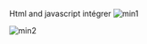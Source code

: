 Html and javascript intégrer 
![min1](https://github.com/yosra198/htmlExample/assets/139350380/a20c925a-32fe-4013-8204-bb7613806bb0)

![min2](https://github.com/yosra198/htmlExample/assets/139350380/1fb21848-9b50-4219-8b6f-750be3a25366)
